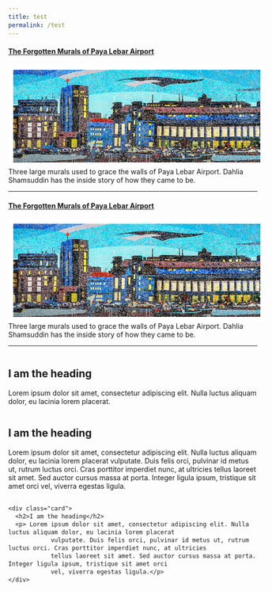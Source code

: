 ```yaml
---
title: test
permalink: /test
---
```

#### [The Forgotten Murals of Paya Lebar Airport](https://biblioasia.nlb.gov.sg/vol-17/issue-2/jul-sep-2021/murals)
<img style="float:left; width:500px; border:10px solid #FFFFFF; @media only screen and (max-width:480px):width:100%" src="/images/vol-17-issue-2/murals/Mural_Main2.jpg">  Three large murals used to grace the walls of Paya Lebar Airport. Dahlia Shamsuddin has the inside story of how they came to be.


-------------------------


#### [The Forgotten Murals of Paya Lebar Airport](https://biblioasia.nlb.gov.sg/vol-17/issue-2/jul-sep-2021/murals)
<img style="float:left; width:500px; border:10px solid #FFFFFF; title:murals" src="/images/vol-17-issue-2/murals/Mural_Main2.jpg"> Three large murals used to grace the walls of Paya Lebar Airport. Dahlia Shamsuddin has the inside story of how they came to be.


----------------------------------------------

<div class="container">
    <div class="column">
      <h2>I am the heading</h2>
      <p> Lorem ipsum dolor sit amet, consectetur adipiscing elit. Nulla luctus aliquam dolor, eu lacinia lorem placerat.            </p>
    </div>

   
   <div class="column">
      <h2>I am the heading</h2>
      <p> Lorem ipsum dolor sit amet, consectetur adipiscing elit. Nulla luctus aliquam dolor, eu lacinia lorem placerat
                vulputate. Duis felis orci, pulvinar id metus ut, rutrum luctus orci. Cras porttitor imperdiet nunc, at ultricies
                tellus laoreet sit amet. Sed auctor cursus massa at porta. Integer ligula ipsum, tristique sit amet orci
                vel, viverra egestas ligula.</p>
    </div>

    <div class="card">
      <h2>I am the heading</h2>
      <p> Lorem ipsum dolor sit amet, consectetur adipiscing elit. Nulla luctus aliquam dolor, eu lacinia lorem placerat
                vulputate. Duis felis orci, pulvinar id metus ut, rutrum luctus orci. Cras porttitor imperdiet nunc, at ultricies
                tellus laoreet sit amet. Sed auctor cursus massa at porta. Integer ligula ipsum, tristique sit amet orci
                vel, viverra egestas ligula.</p>
    </div>

</div>